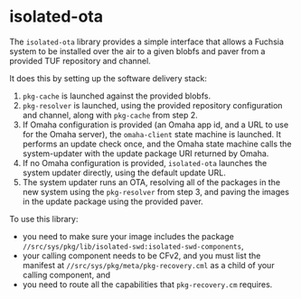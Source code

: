 isolated-ota
============

The `isolated-ota` library provides a simple interface that allows a Fuchsia
system to be installed over the air to a given blobfs and paver from a provided
TUF repository and channel.

It does this by setting up the software delivery stack:
1. `pkg-cache` is launched against the provided blobfs.
2. `pkg-resolver` is launched, using the provided repository configuration and
   channel, along with `pkg-cache` from step 2.
3. If Omaha configuration is provided (an Omaha app id, and a URL to use for the
   Omaha server), the `omaha-client` state machine is launched. It performs an
   update check once, and the Omaha state machine calls the system-updater with
   the update package URI returned by Omaha.
4. If no Omaha configuration is provided, `isolated-ota` launches the system
   updater directly, using the default update URL.
5. The system updater runs an OTA, resolving all of the packages in the new
   system using the `pkg-resolver` from step 3, and paving the images in the
   update package using the provided paver.

To use this library:
*  you need to make sure your image includes the package
   `//src/sys/pkg/lib/isolated-swd:isolated-swd-components`,
* your calling component needs to be CFv2, and you must list the manifest at
`//src/sys/pkg/meta/pkg-recovery.cml` as a child of your calling component, and
* you need to route all the capabilities that `pkg-recovery.cm` requires.
